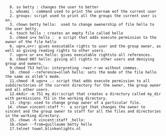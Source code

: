       0. su betty : changes the user to better
      1. whoami : command used to print the usernam eof the current user
      2. groups: script used to print all the groups the current user is on.
      3. chown betty hello:  used to change owenership of file hello to the user betty.
      4. touch hello : creates an empty file called hello
      5. chmod u+x hello :  a script that adds execute permission to the owner of the file hello
      6. ug+x,o+r: gives executable rights to user and the group owner, as well as giving reading rights to other users.
      7. ugo+x or a+x hello: gives executable rightsto all references.
      8. chmod 007 hello: giving all rights to other users and deniying group and owners.
      9.chmod 753 hello: interpreting -rwxr-r-wx without commas.
      10. chmod --reference=olleh hello: sets the mode of the file hello the same as olleh’s mode.
      11.chmod -R ugo+x .: script that adds execute permission to all subdirectories of the current directory for the owner, the group owner and all other users.
      12.mkdir -m 751 my_dir:script that creates a directory called my_dir with permissions 751 in the working directory.
      13. chgrp: used to change group owner of a particular file.
     14. chown vincent:staff *:  a script that changes the owner to vincent and the group owner to staff for all the files and directories in the working directory. 
      15. chown -h vincent:staff _hello:
      16.chown --from=guillaume betty hello
      17.telnet towel.blinkenlights.nl 
